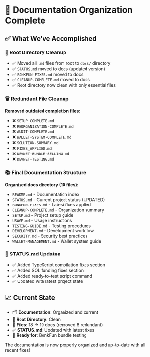 # 📁 Documentation Organization Complete

## ✅ What We've Accomplished

### 🧹 Root Directory Cleanup
- ✅ Moved all `.md` files from root to `docs/` directory
- ✅ `STATUS.md` moved to docs (updated version)
- ✅ `BONKFUN-FIXES.md` moved to docs
- ✅ `CLEANUP-COMPLETE.md` moved to docs
- ✅ Root directory now clean with only essential files

### 🗑️ Redundant File Cleanup
**Removed outdated completion files:**
- ❌ `SETUP_COMPLETE.md`
- ❌ `REORGANIZATION-COMPLETE.md`
- ❌ `AUDIT-COMPLETE.md`
- ❌ `WALLET-SYSTEM-COMPLETE.md`
- ❌ `SOLUTION-SUMMARY.md`
- ❌ `FIXES_APPLIED.md`
- ❌ `DEVNET-BUNDLE-SELLING.md`
- ❌ `DEVNET-TESTING.md`

### 📚 Final Documentation Structure
**Organized docs directory (10 files):**
- `README.md` - Documentation index
- `STATUS.md` - Current project status (UPDATED)
- `BONKFUN-FIXES.md` - Latest fixes applied
- `CLEANUP-COMPLETE.md` - Organization summary
- `SETUP.md` - Project setup guide
- `USAGE.md` - Usage instructions
- `TESTING-GUIDE.md` - Testing procedures
- `DEVELOPMENT.md` - Development workflow
- `SECURITY.md` - Security best practices
- `WALLET-MANAGEMENT.md` - Wallet system guide

### 🎯 STATUS.md Updates
- ✅ Added TypeScript compilation fixes section
- ✅ Added SOL funding fixes section
- ✅ Added ready-to-test script command
- ✅ Updated with latest project state

## 📈 Current State
- 🗂️ **Documentation**: Organized and current
- 🧹 **Root Directory**: Clean
- 📄 **Files**: 18 → 10 docs (removed 8 redundant)
- ✅ **STATUS.md**: Updated with latest fixes
- 🚀 **Ready for**: BonkFun bundle testing

The documentation is now properly organized and up-to-date with all recent fixes!
